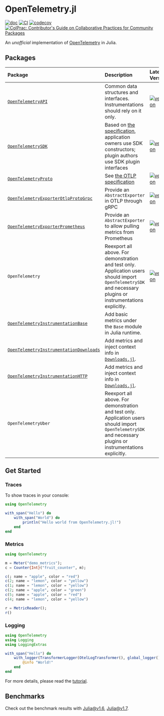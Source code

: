 # OpenTelemetry.jl
[![doc](https://img.shields.io/badge/docs-dev-blue.svg)](https://oolong-dev.github.io/OpenTelemetry.jl/dev)
[![CI](https://github.com/oolong-dev/OpenTelemetry.jl/actions/workflows/CI.yml/badge.svg)](https://github.com/oolong-dev/OpenTelemetry.jl/actions/workflows/CI.yml)
[![codecov](https://codecov.io/gh/oolong-dev/OpenTelemetry.jl/branch/master/graph/badge.svg?token=A3DMIK8K58)](https://codecov.io/gh/oolong-dev/OpenTelemetry.jl)
[![ColPrac: Contributor's Guide on Collaborative Practices for Community Packages](https://img.shields.io/badge/ColPrac-Contributor's%20Guide-blueviolet)](https://github.com/SciML/ColPrac)


An *unofficial* implementation of [OpenTelemetry](https://opentelemetry.io/) in Julia.

## Packages

| Package | Description | Latest Version |
|:--------|:------------|:---------------|
|[`OpenTelemetryAPI`](https://oolong.dev/OpenTelemetry.jl/dev/OpenTelemetryAPI/) | Common data structures and interfaces. Instrumentations should rely on it only. | [![version](https://juliahub.com/docs/OpenTelemetryAPI/version.svg)](https://juliahub.com/ui/Packages/OpenTelemetryAPI/p4SiN) |
| [`OpenTelemetrySDK`](https://oolong.dev/OpenTelemetry.jl/dev/OpenTelemetrySDK/) | Based on [the specification](https://github.com/open-telemetry/opentelemetry-specification/blob/main/specification/overview.md#sdk), application owners use SDK constructors; plugin authors use SDK plugin interfaces| [![version](https://juliahub.com/docs/OpenTelemetrySDK/version.svg)](https://juliahub.com/ui/Packages/OpenTelemetrySDK/NFHPX) |
| [`OpenTelemetryProto`](https://oolong.dev/OpenTelemetry.jl/dev/OpenTelemetryProto/) | See [the OTLP specification](https://github.com/open-telemetry/opentelemetry-specification/blob/main/specification/protocol/README.md) | [![version](https://juliahub.com/docs/OpenTelemetryProto/version.svg)](https://juliahub.com/ui/Packages/OpenTelemetryProto/l1kB4) |
| [`OpenTelemetryExporterOtlpProtoGrpc`](https://oolong.dev/OpenTelemetry.jl/dev/OpenTelemetryExporterOtlpProtoGrpc/) | Provide an `AbstractExporter` in OTLP through gRPC | [![version](https://juliahub.com/docs/OpenTelemetryExporterOtlpProtoGrpc/version.svg)](https://juliahub.com/ui/Packages/OpenTelemetryExporterOtlpProtoGrpc/S0kTL) |
| [`OpenTelemetryExporterPrometheus`](https://oolong.dev/OpenTelemetry.jl/dev/OpenTelemetryExporterPrometheus/) | Provide an `AbstractExporter` to allow pulling metrics from Prometheus |[![version](https://juliahub.com/docs/OpenTelemetryExporterPrometheus/version.svg)](https://juliahub.com/ui/Packages/OpenTelemetryExporterPrometheus/Xma7h) |
|`OpenTelemetry` | Reexport all above. For demonstration and test only. Application users should import `OpenTelemetrySDK` and necessary plugins or instrumentations explicitly. | [![version](https://juliahub.com/docs/OpenTelemetry/version.svg)](https://juliahub.com/ui/Packages/OpenTelemetry/L4aUb) |
| [`OpenTelemetryInstrumentationBase`](https://oolong.dev/OpenTelemetry.jl/dev/OpenTelemetryInstrumentationBase/) | Add basic metrics under the `Base` module in Julia runtime. | |
| [`OpenTelemetryInstrumentationDownloads`](https://oolong.dev/OpenTelemetry.jl/dev/OpenTelemetryInstrumentationDownloads/) | Add metrics and inject context info in [`Downloads.jl`](https://github.com/JuliaLang/Downloads.jl).| |
| [`OpenTelemetryInstrumentationHTTP`](https://oolong.dev/OpenTelemetry.jl/dev/OpenTelemetryInstrumentationHTTP/) | Add metrics and inject context info in [`Downloads.jl`](https://github.com/JuliaLang/Downloads.jl).| |
| `OpenTelemetryUber` | Reexport all above. For demonstration and test only. Application users should import `OpenTelemetrySDK` and necessary plugins or instrumentations explicitly. | |

## Get Started

### Traces

To show traces in your console:

```julia
using OpenTelemetry

with_span("Hello") do
    with_span("World") do
        println("Hello world from OpenTelemetry.jl!")
    end
end
```

### Metrics

```julia
using OpenTelemetry

m = Meter("demo_metrics");
c = Counter{Int}("fruit_counter", m);

c(; name = "apple", color = "red")
c(2; name = "lemon", color = "yellow")
c(1; name = "lemon", color = "yellow")
c(2; name = "apple", color = "green")
c(5; name = "apple", color = "red")
c(4; name = "lemon", color = "yellow")

r = MetricReader();
r()

```

### Logging

```julia
using OpenTelemetry
using Logging
using LoggingExtras

with_span("Hello") do
    with_logger(TransformerLogger(OtelLogTransformer(), global_logger())) do
        @info "World!"
    end
end
```

For more details, please read the [tutorial](https://oolong.dev/OpenTelemetry.jl/dev/tutorial).

## Benchmarks

Check out the benchmark results with [Julia@v1.6](https://oolong-dev.github.io/OpenTelemetry.jl/benchmarks/Julia-v1.6/), [Julia@v1.7](https://oolong-dev.github.io/OpenTelemetry.jl/benchmarks/Julia-v1.7/).

